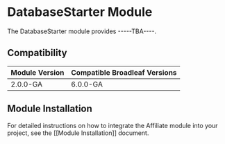 # DatabaseStarter Module

The DatabaseStarter module provides -----TBA----. 

## Compatibility

| Module Version               | Compatible Broadleaf Versions |
| :--------------------------- | :---------------------------- | 
| 2.0.0-GA                     | 6.0.0-GA                      |

## Module Installation

For detailed instructions on how to integrate the Affiliate module into your project, see the [[Module Installation]] document.
